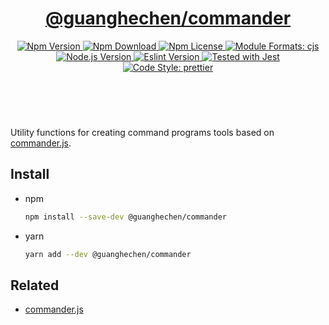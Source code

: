 <header>
  <h1 align="center">
    <a href="https://github.com/guanghechen/node-scaffolds/tree/@guanghechen/commander@1.0.4/packages/commander#readme">@guanghechen/commander</a>
  </h1>
  <div align="center">
    <a href="https://www.npmjs.com/package/@guanghechen/commander">
      <img
        alt="Npm Version"
        src="https://img.shields.io/npm/v/@guanghechen/commander.svg"
      />
    </a>
    <a href="https://www.npmjs.com/package/@guanghechen/commander">
      <img
        alt="Npm Download"
        src="https://img.shields.io/npm/dm/@guanghechen/commander.svg"
      />
    </a>
    <a href="https://www.npmjs.com/package/@guanghechen/commander">
      <img
        alt="Npm License"
        src="https://img.shields.io/npm/l/@guanghechen/commander.svg"
      />
    </a>
    <a href="#install">
      <img
        alt="Module Formats: cjs"
        src="https://img.shields.io/badge/module_formats-cjs-green.svg"
      />
    </a>
    <a href="https://github.com/nodejs/node">
      <img
        alt="Node.js Version"
        src="https://img.shields.io/node/v/@guanghechen/commander"
      />
    </a>
    <a href="https://github.com/facebook/jest">
      <img
        alt="Eslint Version"
        src="https://img.shields.io/npm/dependency-version/@guanghechen/commander/peer/jest"
      />
    </a>
    <a href="https://github.com/facebook/jest">
      <img
        alt="Tested with Jest"
        src="https://img.shields.io/badge/tested_with-jest-9c465e.svg"
      />
    </a>
    <a href="https://github.com/prettier/prettier">
      <img
        alt="Code Style: prettier"
        src="https://img.shields.io/badge/code_style-prettier-ff69b4.svg?style=flat-square"
      />
    </a>
  </div>
</header>
<br/>


Utility functions for creating command programs tools based on [commander.js][].

## Install

* npm

  ```bash
  npm install --save-dev @guanghechen/commander
  ```

* yarn

  ```bash
  yarn add --dev @guanghechen/commander
  ```


## Related

* [commander.js][]


[homepage]: https://github.com/guanghechen/node-scaffolds/tree/@guanghechen/commander@1.0.4/packages/commander#readme
[commander.js]: https://github.com/tj/commander.js/

